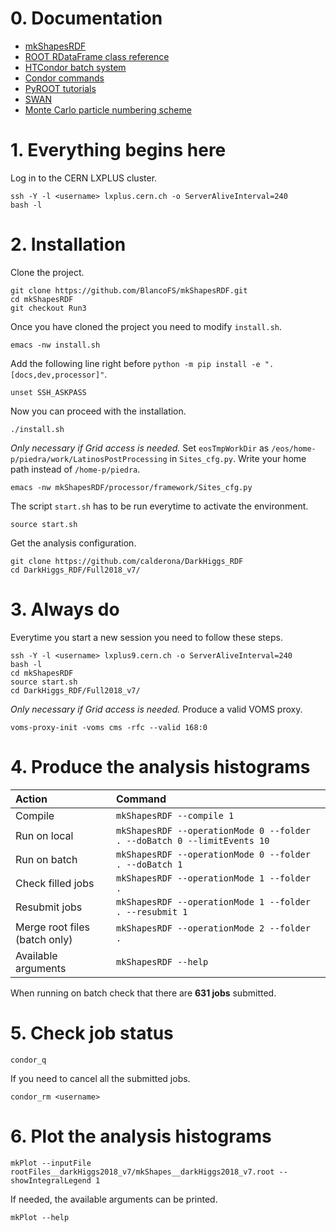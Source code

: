 # 0. Documentation

* [mkShapesRDF](https://mkshapesrdf.readthedocs.io/en/latest/)
* [ROOT RDataFrame class reference](https://root.cern/doc/master/classROOT_1_1RDataFrame.html)
* [HTCondor batch system](https://twiki.cern.ch/twiki/bin/view/ABPComputing/LxbatchHTCondor)
* [Condor commands](https://twiki.cern.ch/twiki/bin/view/CENF/NeutrinoClusterCondorDoc)
* [PyROOT tutorials](https://root.cern.ch/doc/master/group__tutorial__pyroot.html)
* [SWAN](https://swan.cern.ch/)
* [Monte Carlo particle numbering scheme](https://pdg.lbl.gov/2020/reviews/rpp2020-rev-monte-carlo-numbering.pdf)

# 1. Everything begins here

Log in to the CERN LXPLUS cluster.

    ssh -Y -l <username> lxplus.cern.ch -o ServerAliveInterval=240
    bash -l

# 2. Installation

Clone the project.

    git clone https://github.com/BlancoFS/mkShapesRDF.git
    cd mkShapesRDF
    git checkout Run3

Once you have cloned the project you need to modify `install.sh`.

    emacs -nw install.sh

Add the following line right before `python -m pip install -e ".[docs,dev,processor]"`.

    unset SSH_ASKPASS

Now you can proceed with the installation.

    ./install.sh

*Only necessary if Grid access is needed.* Set `eosTmpWorkDir` as `/eos/home-p/piedra/work/LatinosPostProcessing` in `Sites_cfg.py`. Write your home path instead of `/home-p/piedra`.

    emacs -nw mkShapesRDF/processor/framework/Sites_cfg.py

The script `start.sh` has to be run everytime to activate the environment.

    source start.sh

Get the analysis configuration.

    git clone https://github.com/calderona/DarkHiggs_RDF
    cd DarkHiggs_RDF/Full2018_v7/

# 3. Always do

Everytime you start a new session you need to follow these steps.

    ssh -Y -l <username> lxplus9.cern.ch -o ServerAliveInterval=240
    bash -l
    cd mkShapesRDF
    source start.sh
    cd DarkHiggs_RDF/Full2018_v7/

*Only necessary if Grid access is needed.* Produce a valid VOMS proxy.

    voms-proxy-init -voms cms -rfc --valid 168:0

# 4. Produce the analysis histograms

| Action                        | Command                                                                 |
|:------------------------------|:------------------------------------------------------------------------|
| Compile                       | `mkShapesRDF --compile 1`                                               |
| Run on local                  | `mkShapesRDF --operationMode 0 --folder . --doBatch 0 --limitEvents 10` |
| Run on batch                  | `mkShapesRDF --operationMode 0 --folder . --doBatch 1`                  |
| Check filled jobs             | `mkShapesRDF --operationMode 1 --folder .`                              |
| Resubmit jobs                 | `mkShapesRDF --operationMode 1 --folder . --resubmit 1`                 |
| Merge root files (batch only) | `mkShapesRDF --operationMode 2 --folder .`                              |
| Available arguments           | `mkShapesRDF --help`                                                    |

When running on batch check that there are **631 jobs** submitted.

# 5. Check job status

    condor_q

If you need to cancel all the submitted jobs.

    condor_rm <username>

# 6. Plot the analysis histograms

    mkPlot --inputFile rootFiles__darkHiggs2018_v7/mkShapes__darkHiggs2018_v7.root --showIntegralLegend 1

If needed, the available arguments can be printed.

    mkPlot --help

